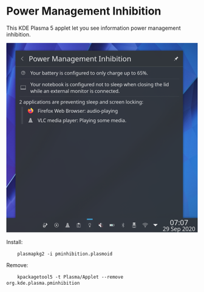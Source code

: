 # Power Management Inhibition

This KDE Plasma 5 applet let you see information power management inhibition.

![Screenshot](screenshot.png)

Install:
```
    plasmapkg2 -i pminhibition.plasmoid
```
Remove:
```
    kpackagetool5 -t Plasma/Applet --remove org.kde.plasma.pminhibition
```
